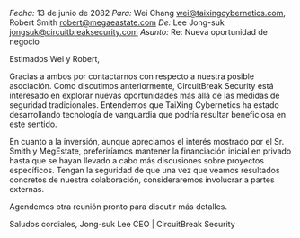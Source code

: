 _Fecha:_ 13 de junio de 2082
_Para:_ Wei Chang <wei@taixingcybernetics.com>, Robert Smith <robert@megaeastate.com>
_De:_ Lee Jong-suk <jongsuk@circuitbreaksecurity.com>
_Asunto:_ Re: Nueva oportunidad de negocio

Estimados Wei y Robert,

Gracias a ambos por contactarnos con respecto a nuestra posible asociación. Como discutimos anteriormente, CircuitBreak Security está interesado en explorar nuevas oportunidades más allá de las medidas de seguridad tradicionales. Entendemos que TaiXing Cybernetics ha estado desarrollando tecnología de vanguardia que podría resultar beneficiosa en este sentido.

En cuanto a la inversión, aunque apreciamos el interés mostrado por el Sr. Smith y MegEstate, preferiríamos mantener la financiación inicial en privado hasta que se hayan llevado a cabo más discusiones sobre proyectos específicos. Tengan la seguridad de que una vez que veamos resultados concretos de nuestra colaboración, consideraremos involucrar a partes externas.

Agendemos otra reunión pronto para discutir más detalles.

Saludos cordiales,
Jong-suk Lee
CEO | CircuitBreak Security
